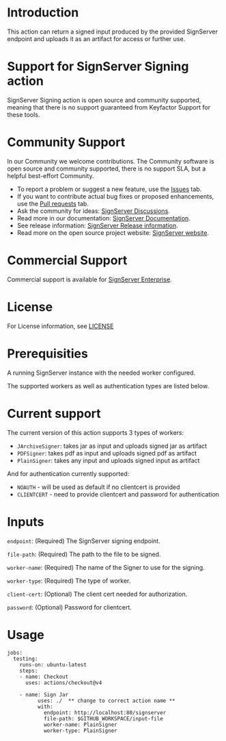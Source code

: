 # Introduction

This action can return a signed input produced by the provided SignServer endpoint and uploads it as an artifact for access or further use.

# Support for SignServer Signing action

SignServer Signing action is open source and community supported, meaning that there is no support guaranteed from Keyfactor Support for these tools.

# Community Support

In our Community we welcome contributions. The Community software is open source and community supported, there is no support SLA, but a helpful best-effort Community.

* To report a problem or suggest a new feature, use the [Issues](https://github.com/Keyfactor/signserver-signing-action/issues) tab.
* If you want to contribute actual bug fixes or proposed enhancements, use the [Pull requests](https://github.com/Keyfactor/signserver-signing-action/pulls) tab.
* Ask the community for ideas: [SignServer Discussions](https://github.com/Keyfactor/signserver-ce/discussions).
* Read more in our documentation: [SignServer Documentation](https://doc.primekey.com/signserver).
* See release information: [SignServer Release information](https://doc.primekey.com/signserver/signserver-release-information).
* Read more on the open source project website: [SignServer website](https://www.signserver.org/).

# Commercial Support

Commercial support is available for [SignServer Enterprise](https://www.keyfactor.com/platform/keyfactor-signserver-enterprise/).

# License

For License information, see [LICENSE](https://github.com/Keyfactor/signserver-signing-action/blob/main/LICENSE)

# Prerequisities

A running SignServer instance with the needed worker configured.

The supported workers as well as authentication types are listed below.

# Current support

The current version of this action supports 3 types of workers:
* `JArchiveSigner`: takes jar as input and uploads signed jar as artifact
* `PDFSigner`: takes pdf as input and uploads signed pdf as artifact
* `PlainSigner`: takes any input and uploads signed input as artifact

And for authentication currently supported:
* `NOAUTH` - will be used as default if no clientcert is provided
* `CLIENTCERT` - need to provide clientcert and password for authentication

# Inputs

`endpoint`: (Required) The SignServer signing endpoint.

`file-path`: (Required) The path to the file to be signed.

`worker-name`: (Required) The name of the Signer to use for the signing.

`worker-type`: (Required) The type of worker.

`client-cert`: (Optional) The client cert needed for authorization.

`password`: (Optional) Password for clientcert.


# Usage

```
jobs:
  testing:
    runs-on: ubuntu-latest
    steps:
    - name: Checkout
      uses: actions/checkout@v4

    - name: Sign Jar
          uses: ./  ** change to correct action name **
          with:
            endpoint: http://localhost:80/signserver
            file-path: $GITHUB_WORKSPACE/input-file
            worker-name: PlainSigner
            worker-type: PlainSigner
```
